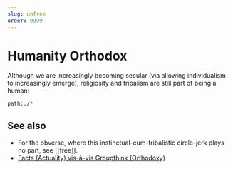 ```yaml
---
slug: unfree
order: 9999
---
```


# Humanity Orthodox

Although we are increasingly becoming secular (via allowing individualism to increasingly emerge), religiosity and tribalism are still part of being a human:

```query
path:./*
```

## See also

- For the obverse, where this instinctual-cum-tribalistic circle-jerk plays no part, see [[free]].
- [Facts (Actuality) vis-à-vis Groupthink (Orthodoxy)](http://actualfreedom.com.au/sundry/factsandgroupthink/factsindex.htm)
